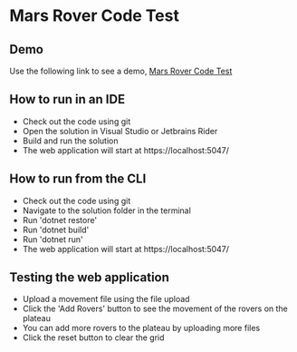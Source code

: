 # Mars Rover Code Test
## Demo
Use the following link to see a demo, [Mars Rover Code Test](https://marsroverapp.azurewebsites.net)

## How to run in an IDE
- Check out the code using git
- Open the solution in Visual Studio or Jetbrains Rider
- Build and run the solution
- The web application will start at https://localhost:5047/

## How to run from the CLI
- Check out the code using git
- Navigate to the solution folder in the terminal
- Run 'dotnet restore'
- Run 'dotnet build'
- Run 'dotnet run'
- The web application will start at https://localhost:5047/

## Testing the web application
- Upload a movement file using the file upload
- Click the 'Add Rovers' button to see the movement of the rovers on the plateau
- You can add more rovers to the plateau by uploading more files
- Click the reset button to clear the grid